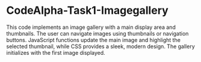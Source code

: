 # CodeAlpha-Task1-Imagegallery
This code implements an image gallery with a main display area and thumbnails. The user can navigate images using thumbnails or navigation buttons. JavaScript functions update the main image and highlight the selected thumbnail, while CSS provides a sleek, modern design. The gallery initializes with the first image displayed.
